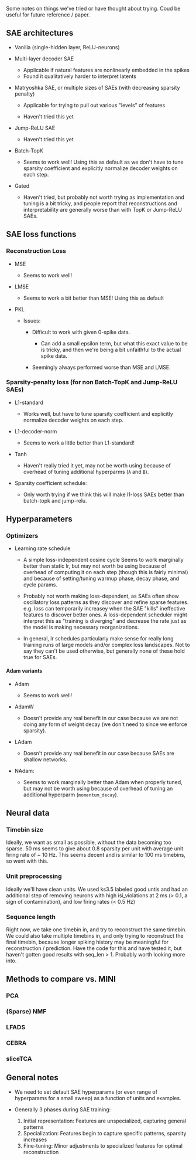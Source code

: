 Some notes on things we've tried or have thought about trying. Coud be useful for future reference / paper.

## SAE architectures

- Vanilla (single-hidden layer, ReLU-neurons)

- Multi-layer decoder SAE

    - Applicable if natural features are nonlinearly embedded in the spikes
    - Found it qualitatively harder to interpret latents

- Matryoshka SAE, or multiple sizes of SAEs (with decreasing sparsity penalty)

    - Applicable for trying to pull out various "levels" of features 
    
    - Haven't tried this yet

- Jump-ReLU SAE

    - Haven't tried this yet

- Batch-TopK

    - Seems to work well! Using this as default as we don't have to tune sparsity coefficient and explicitly normalize decoder weights on each step.

- Gated

    - Haven't tried, but probably not worth trying as implementation and tuning is a bit tricky, and people report that reconstructions and interpretability are generally worse than with TopK or Jump-ReLU SAEs.

## SAE loss functions

### Reconstruction Loss

- MSE

    - Seems to work well!

- LMSE

    - Seems to work a bit better than MSE! Using this as default

- PKL

    - Issues:

        - Difficult to work with given 0-spike data.

            - Can add a small epsilon term, but what this exact value to be is tricky, and then we're being a bit unfaithful to the actual spike data.

        - Seemingly always performed worse than MSE and LMSE.

### Sparsity-penalty loss (for non Batch-TopK and Jump-ReLU SAEs)

- L1-standard

    - Works well, but have to tune sparsity coefficient and explicitly normalize decoder weights on each step.

- L1-decoder-norm

    - Seems to work a little better than L1-standard!

- Tanh

    - Haven't really tried it yet, may not be worth using because of overhead of tuning additional hyperparms (`A` and `B`).

- Sparsity coefficient schedule:

    - Only worth trying if we think this will make l1-loss SAEs better than batch-topk and jump-relu.

## Hyperparameters

### Optimizers

- Learning rate schedule

    - A simple loss-independent cosine cycle Seems to work marginally better than static lr, but may not worth be using because of overhead of computing it on each step (though this is fairly minimal) and because of setting/tuning warmup phase, decay phase, and cycle params.

    - Probably not worth making loss-dependent, as SAEs often show oscillatory loss patterns as they discover and refine sparse features. e.g. loss can temporarily increasey when the SAE "kills" ineffective features to discover better ones. A loss-dependent scheduler might interpret this as "training is diverging" and decrease the rate just as the model is making necessary reorganizations.

    - In general, lr schedules particularly make sense for really long training runs of large models and/or complex loss landscapes. Not to say they can't be used otherwise, but generally none of these hold true for SAEs.

#### Adam variants

- Adam 

    - Seems to work well! 
    
- AdamW 

    - Doesn't provide any real benefit in our case because we are not doing any form of weight decay (we don't need to since we enforce sparsity). 

- LAdam

    - Doesn't provide any real benefit in our case because SAEs are shallow networks.

- NAdam: 
    - Seems to work marginally better than Adam when properly tuned, but may not be worth using because of overhead of tuning an additional hyperparm (`momentum_decay`).

## Neural data

### Timebin size

Ideally, we want as small as possible, without the data becoming too sparse. 50 ms seems to give about 0.8 sparsity per unit with average unit firing rate of ~ 10 Hz. This seems decent and is similar to 100 ms timebins, so went with this.

### Unit preprocessing

Ideally we'll have clean units. We used ks3.5 labeled good untis and had an additional step of removing neurons with high isi_violations at 2 ms (> 0.1, a sign of contamination), and low firing rates (< 0.5 Hz)

### Sequence length

Right now, we take one timebin in, and try to reconstruct the same timebin. We could also take multiple timebins in, and only trying to reconstruct the final timebin, because longer spiking history may be meaningful for reconstruction / prediction. Have the code for this and have tested it, but haven't gotten good results with seq_len > 1. Probably worth looking more into.

## Methods to compare vs. MINI

### PCA

### (Sparse) NMF

### LFADS

### CEBRA

### sliceTCA

## General notes

- We need to set default SAE hyperparams (or even range of hyperparams for a small sweep) as a function of units and examples.

- Generally 3 phases during SAE training:

    1. Initial representation: Features are unspecialized, capturing general patterns
    2. Specialization: Features begin to capture specific patterns, sparsity increases
    3. Fine-tuning: Minor adjustments to specialized features for optimal reconstruction